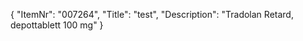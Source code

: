{
  "ItemNr": "007264",
  "Title": "test",
  "Description": "Tradolan Retard, depottablett 100 mg"
}